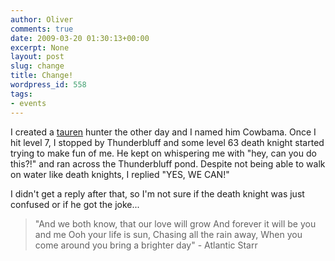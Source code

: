 ```yaml
---
author: Oliver
comments: true
date: 2009-03-20 01:30:13+00:00
excerpt: None
layout: post
slug: change
title: Change!
wordpress_id: 558
tags:
- events
---
```


I created a <a href="http://www.worldofwarcraft.com/info/races/tauren.html">tauren</a> hunter the other day and I named him Cowbama.  Once I hit level 7, I stopped by Thunderbluff and some level 63 death knight started trying to make fun of me.  He kept on whispering me with "hey, can you do this?!" and ran across the Thunderbluff pond.  Despite not being able to walk on water like death knights, I replied "YES, WE CAN!"

I didn't get a reply after that, so I'm not sure if the death knight was just confused or if he got the joke...

<blockquote class="lyrics">
"And we both know, that our love will grow
And forever it will be you and me
Ooh your life is sun,
Chasing all the rain away,
When you come around you bring a brighter day" - Atlantic Starr</blockquote>